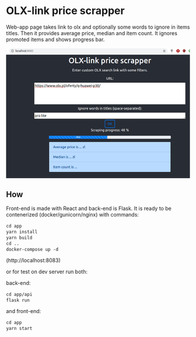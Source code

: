 # OLX-link price scrapper

Web-app page takes link to olx and optionally some words to ignore in items titles.
Then it provides average price, median and item count.
It ignores promoted items and shows progress bar.

![Screenshot](screenshot.png?raw=true "Screenshot")

## How

Front-end is made with React and back-end is Flask.
It is ready to be contenerized (docker/gunicorn/nginx) with commands:

```
cd app
yarn install
yarn build
cd ..
docker-compose up -d
```
(http://localhost:8083)

or for test on dev server run both:

back-end:
```
cd app/api
flask run
```
and front-end:
```
cd app
yarn start
```
